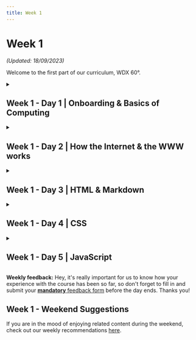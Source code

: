 ```yaml
---
title: Week 1
---
```


# Week 1

_(Updated: 18/09/2023)_

  Welcome to the first part of our curriculum, WDX 60°.

<!-- Week 1 - Day 1 | Onboarding & Basics of Computing -->
<details markdown="1">
  <summary><h2>Week 1 - Day 1 | Onboarding & Basics of Computing</h2></summary>

  #### Inspirational Quote of the Day: _"If you fail, never give up because F.A.I.L. means FIRST ATTEMPT IN LEARNING"_

  ### Schedule

  - Welcome Session _(*enrolled students)_
  - Setting up and getting to know each other
  - [Study](#study-plan)
  - Exercises
  - [Extra Resources](#extra-resources)

  ### Setting up

  **Required extension:** Before you start your week, make sure to install the following Extension for VSCode: [VSCode WDX Extension Pack](https://marketplace.visualstudio.com/items?itemName=kostasx.vscode-wdx-extension-pack). 
  
  This is an `Extension Pack`, which automatically installs various extensions that are recommended for your first steps. Check the **Included Extensions** section to find out more about the extensions.

  Please, don't forget to star our [GitHub repo](https://github.com/in-tech-gration/VSCode-WDX-Extension-Pack) and subscribe to our [YouTube Channel](https://www.youtube.com/@in-tech-gration). 🙏

  ### Study Plan

  Watch [this video](https://youtu.be/CAek8fVB70M) that will guide you through the process of keeping your forked WDX-180 repo up-to-date with our latest content and curriculum updates.

  Next, watch the following videos which give a brief introduction to the 0s and 1s that make computers tick. The total duration of these videos is around 31 minutes.

  **YouTube Tips - (1) grabbing screenshots and (2) customizing the playback speed:** 
  
  (1) Sometimes you want to easily grab screenshots from particular segments of a video, e.g. a nice diagram, a frame that contains a code sample or a part that contains links. You can install and use [this Chrome extension](https://chrome.google.com/webstore/detail/screenshot-youtube/gjoijpfmdhbjkkgnmahganhoinjjpohk) to easily grab a screenshot at any point.  
  
  (2) When watching YouTube videos that are either too slow or too fast for you to follow along, remember these speed shortcuts:

  ![](assets/youtube.speed.shortcuts.jpg)

  **What you'll learn:**

  - Binary digits (bits)
  - How we represent text, images, video and audio using binary
  - ASCII, Unicode & UTF-8
  - Pixels (picture elements)
  - Digital file compression
  - How we calculate storage in computers 
  - Hexadecimal number system

  **Some of the questions you'll be able to answer:**

  - How many numbers can you store with 8 bits?
  - What is Lossy and Lossless Compression?
  - How is color stored and represented in computers?
  - What is the difference between a Kilobyte and a Kibibyte?
  - What is ASCII?
  - What is the standard text encoding for the Web?
  - How do computers deal with large numbers?
  - How do computers deal with negative numbers?
  - How do computers deal with floating point numbers?

  **Here's the watch list:**

  - [Watch: **How Computers Work: Binary & Data**](https://www.youtube.com/watch?v=USCBCmwMCDA)
    - Duration: 6min
    - Level: Beginner 
    - Captions: Yes

  - [Watch: **Representing Numbers and Letters with Binary: Crash Course Computer Science #4**](https://www.youtube.com/watch?v=1GSjbWt0c9M)
    - Duration: 11min
    - Level: Beginner
    - Captions: EN

  **Demo time:** take a short break before the next video and play around with this cool [ASCII-to-Binary](https://mothereff.in/binary-ascii) tool! _(Don't forget to star the [GitHub repo](https://github.com/mathiasbynens/mothereff.in) if you found this tool helpful.)_

  - [Watch: **Characters, Symbols and the Unicode Miracle - Computerphile**](https://www.youtube.com/watch?v=MijmeoH9LT4)
    - Duration: 10min
    - Level: Beginner

  - [Download: **Primer on Character Encodings** Guide](https://roadmap.sh/guides/character-encodings)

  ![""](https://roadmap.sh/guides/character-encodings.png)

  - [Watch: **Images, Pixels and RGB**](https://www.youtube.com/watch?v=15aqFQQVBWU)
    - Duration: 6min
    - Level: Beginner
    - Captions: Yes

  - [Watch: **Digital Compression explained by Aloe Blacc**](https://www.youtube.com/watch?v=By30SCp-Tsw)
    - Duration: 4min
    - Level: Beginner
    - Captions: Yes

  - [Read: **Why do computers understand only 0 & 1 logic?**](https://www.quora.com/Why-do-computers-understand-only-0-1-logic/answers/92646682) to understand why digital computers* are limited to and revolve around the binary system.
    - _(*[Quantum computers](https://www.youtube.com/watch?v=OWJCfOvochA) on the other hand, work in a much different way.)_

  - [Watch: **Tutorial 1 About Bits & Bytes**](https://www.youtube.com/watch?v=H2kTzmJJ79E)
    - Duration: 5min
    - Level: Beginner

  - [Read: **Positional Notation, Binary, Octal and Hexadecimal numeric systems**](resources/Hexadecimal/README.md)

  ### Summary

  _"There are 10 types of people in this world, those who understand binary and those who don't."_

  ### Exercises

  - **Decode the secret message**: watch this [video](https://www.youtube.com/watch?v=OSZOf9pyepc) from an episode of [Silicon Valley](https://www.imdb.com/title/tt2575988/) series and try to find and decode the hidden geeky message.

  Make sure to complete all the tasks found in the [Progress Sheet](../../user/week01/progress/progress.w01.d01.csv) that are related to the current week and day and update the sheet accordingly. Once you've updated the sheet, don't forget to `commit` and `push`.

  > **Note:** Do not forget to create the Progress Sheet first on your `/user/week01/progress/` folder.
  >
  > Follow the instructions [found here](resources/PROGRESS-WORKFLOW.md) on how to keep track of your progress!

  **It is absolutely crucial** at this point to remind you that updating the `Confidence` column in the progress sheets should reflect an honest and accurate self-evaluation score. You should not overestimate nor underestimate your level of confidence. A score that is closer to your real level of confidence will help you and others attend to your real needs and put focus on the parts that need some further knowledge re-enforcement and engagement.
  
  ### [Extra Resources](EXTRAS.md#day-01---computing)

  ### Sources and Attributions
</details>

<!-- Week 1 - Day 2 | How the Internet & the World Wide Web works -->
<details markdown="1">
  <summary><h2>Week 1 - Day 2 | How the Internet & the WWW works</h2></summary>

  ### Schedule

  - [Study](#study-plan-1)
  - Exercises
  - [Extra Resources](#extra-resources-1)

  ### Study Plan

  Watch the following videos from the [How the Internet Works](https://www.youtube.com/playlist?list=PLzdnOPI1iJNfMRZm5DDxco3UdsFegvuB7) YouTube Playlist.

  In total, the duration of these videos is around 58min, which means that it will probably take you 1.5x to 2x times the time (90min~120min) to go through them, keep notes and questions and re-watch parts that were hard to grasp.

  For every single resources, make sure to keep notes, write down questions about parts of the content that seem unclear or difficult to grasp and update the progress Google Sheet accordingly.

  **What you'll learn:**

  - What is the Internet and how it works
  - What is the World Wide Web (web for short)
  - Internet Protocols
  - Internet communication
  - Public Key Cryptography
  - Internet Protocol (IPv4, IPv6)
  - DNS
  - Packets
  - Search engine crawlers (spiders)

  **Some of the questions you'll be able to answer:**

  - What is the Internet and who owns it?
  - How does the Internet share information?
  - What are the shortcomings of wireless communication?
  - Why is IPv6 better than IPv4?
  - What is DNS and how does the DNS servers work?
  - What are packets?
  - How can a single image be sent through the internet?
  - How to prevent hackers from snooping and tampering websites?
	- What are security protocols?
  - What is public key and private key?
  - What is a spider program?
	- What is the use of AI/ML to search a page?
  - What are the technologies that underlay the Web?

  **Here's the watch list:**

  - [Watch: **What is the Internet?**](https://www.youtube.com/watch?v=Dxcc6ycZ73M)
    - Duration: 4min
    - Level: Beginner
    - Captions: Yes

  - [Watch: **The Internet: Wires, Cables & Wifi**](https://www.youtube.com/watch?v=ZhEf7e4kopM)
    - Duration: 7min
    - Level: Beginner
    - Captions: Yes

  - [Watch: **The Internet: IP Addresses & DNS**](https://www.youtube.com/watch?v=5o8CwafCxnU)
    - Duration: 7min
    - Level: Beginner
    - Captions: Yes

  - [Watch: **The Internet: Packets, Routing & Reliability**](https://www.youtube.com/watch?v=AYdF7b3nMto)
    - Duration: 7min
    - Level: Beginner
    - Captions: Yes

  - [Read: **How the Internet works**](resources/How_the_Internet_works/README.md) to get some additional information and another perspective on how the Internet works.
    - Reading time: 5min
    - Level: Beginner

  Before we dive into a more detailed description of the Internet's most interesting part, the Web, let's do a quick recap on how the Internet works by [**watching this short video**](https://www.youtube.com/embed/7_LPdttKXPc?start=29&end=272) that summarizes the concepts you've learned so far and contains some really nice visuals that will help you create a mental model of the Internet backbone. 
  
  The nice diagrams that show how devices on the Internet are connected and communicate with each other, along with the [cool animation](https://www.youtube.com/embed/7_LPdttKXPc?start=161&end=176) showing how various media files are moved across the Internet as small packets, are a great way to keep these concepts in your mind.

  After you've watched the video, **make sure to take a short break**, stretch your legs, arms and neck, give your eyes a break by looking at a distance for at least 20 seconds and briefly describe the main concepts that you've learned to yourself.

  - [Watch: **The Internet: HTTP & HTML**](https://www.youtube.com/watch?v=kBXQZMmiA4s)
    - Duration: 7min
    - Level: Beginner
    - Captions: Yes

  - [Read:**How the web works**](resources/How%20the%20web%20works/README.md)
    - Level: Beginner

  - [Read: **What is a web server?**](resources/What%20is%20a%20web%20server/README.md)
    - Level: Beginner

  - [Read: **What is a URL?**](resources/What%20is%20a%20URL/README.md)
    - Level: Beginner

  - [Read: **What is a Domain Name?**](resources/What%20is%20a%20Domain%20Name/README.md)
    - Level: Beginner

  - [Watch: **What is Localhost? \| Explained**](https://www.youtube.com/watch?v=m98GX51T5dI)
    - Duration: 4min
    - Level: Beginner
    - <details>
        <summary>What you'll learn:</summary>
          <ul>
            <li>00:00 - Introduction</li>
            <li>00:09 - What is localhost</li>
            <li>01:15 - What is localhost used for</li>
            <li>02:58 - Outro</li>
          </ul>
      </details>


  If you want another take on the localhost subject, take a look at the `Networking - What is Localhost, 127.0.0.1, and Loopback in TCPIP?` video found in the [Extras](EXTRAS.md#day-02---internet--the-web)

  ---
  **Practice time!**

  Let's take a few minutes to learn more about what `Site Blocking` through localhost really means.

  Follow the instructions found in the following posts and try to block the [https://budgetsaresexy.com/](https://budgetsaresexy.com/) domain on your machine by **carefully** manipulating the `hosts` file.

  - [How to Block Certain Websites From the /etc/hosts File](https://www.baeldung.com/linux/etc-hosts-block-specific-websites) 
  - [How to Edit Hosts File in Linux, Windows, or Mac](https://phoenixnap.com/kb/how-to-edit-hosts-file-in-windows-mac-or-linux)

  ---

  - [Take the test: **Absolute vs Relative URLs**](exercises/Absolute%20vs%20Relative%20URLs/README.md)
    - Level: Beginner

  - [Watch: **How a web browser builds and displays a web page**](https://www.youtube.com/watch?v=DuSURHrZG6I)
    - Duration: 10min
    - Level: Beginner

  - [Watch: **The Internet: Encryption & Public Keys**](https://www.youtube.com/watch?v=ZghMPWGXexs)
    - Duration: 7min
    - Captions: Yes

  - [Watch: **The Internet: Cybersecurity & Crime**](https://www.youtube.com/watch?v=AuYNXgO_f3Y)
    - Duration: 5min
    - Captions: Yes

  - [Watch: **The Internet: How Search Works**](https://www.youtube.com/watch?v=LVV_93mBfSU)
    - Duration: 5min
    - Captions: Yes

  ### Summary

  You've just uncovered the marvelous world of the Internet and the (World Wide) Web! Pat yourself in the back, as you went through a lot of concepts which are quite hard to grasp. 

  At this point, you should have a high level overview of how Internet and the Web are working and are interrelated. The Internet is basically a way to connect all of the world's computers and digital devices together, whereas the Web allows for some of these devices to share documents (called web pages) with other devices based on some common language and standards.

  ### Exercises

  Make sure to complete all the tasks found in the [Progress Sheet](../../user/week01/progress/progress.w01.d02.csv) that are related to the current week and day and update the sheet accordingly. Once you've updated the sheet, don't forget to `commit` and `push`.

  > **Note:** Do not forget to create the Progress Sheet first on your `/user/week01/progress/` folder.
  >
  > Follow the instructions [found here](resources/PROGRESS-WORKFLOW.md) on how to keep track of your progress!

  ### [Extra Resources](EXTRAS.md#day-02---internet--the-web)

  ### Sources and Attributions
</details>

<!-- Week 1 - Day 3 | HTML & Markdown -->
<details markdown="1">
  <summary><h2>Week 1 - Day 3 | HTML & Markdown</h2></summary>

  ### Schedule

  - [Study](#study-plan-2)

  ### Study Plan

  **What you'll learn: Getting started with the web: HTML**

  It's a lot of work to create a professional website, so if you're new to web development, we encourage you to start small. You won't build another Facebook right away, but it's not hard to make your own simple website online, so we'll start there.

  By studying the material and following the instructions, you will go from nothing to getting your first webpage online. Let's begin our journey!

  - [Read: **HTML**](resources/HTML.md) to get a quick introduction to HTML. 

  - [Read: **What will your website look like?**](resources/What%20will%20your%20website%20look%20like/README.md)

  - [Read: **HTML Basics**](resources/HTML_Basics/README.md)
    - <details>
        <summary>What you'll learn</summary>
        <ul>
          <li>What is HTML?</li>
          <li>What is an Element?</li>
          <li>What is a Tag?</li>
          <li>What is the difference between a Tag and an Element?</li>
          <li>Anatomy of an HTML Element</li>
          <li>Attributes</li>
          <li>Nesting Elements</li>
          <li>Void Elements</li>
          <li>Anatomy of an HTML document
            <ul>
              <li>DOCTYPE</li>
              <li>html</li>
              <li>head</li>
              <li>meta</li>
              <li>title</li>
              <li>body</li>
            </ul>
          </li>
          <li>Images</li>
          <li>Headings</li>
          <li>Paragraphs</li>
          <li>Whitespace in HTML</li>
          <li>Lists</li>
          <li>Links</li>
          <li>HTML Entities</li>
        </ul>
      </details>
  
  Now, that we have a good grasp of HTML, let's learn a little bit about another markup language called **Markdown**, that is going to come in handy in a lot of situations.

  [WiP]

  - https://www.markdownguide.org/getting-started/
  > https://github.com/mattcone/markdown-guide [STAR]
  > By Matt Cone https://github.com/mattcone [FOLLOW]
  - https://commonmark.org/help/
  > https://github.com/commonmark/commonmark-web [STAR]
  > ? https://github.com/commonmark/commonmark.js  

  ### Summary

  ### Exercises

  Make sure to complete all the tasks found in the [Progress Sheet](../../user/week01/progress/progress.w01.d03.csv) that are related to the current week and day and update the sheet accordingly. Once you've updated the sheet, don't forget to `commit` and `push`.

  > **Note:** Do not forget to create the Progress Sheet first on your `/user/week01/progress/` folder.
  >
  > Follow the instructions [found here](resources/PROGRESS-WORKFLOW.md) on how to keep track of your progress!

  ### [Extra Resources](EXTRAS.md#day-03---html)

  ---

  ### Sources and Attributions

  **Content is based on the following sources:**

  - **MDN:**
    - [Getting started with the web](https://developer.mozilla.org/en-US/docs/Learn/Getting_started_with_the_web)
</details>

<!-- Week 1 - Day 4 | CSS -->
<details markdown="1">
  <summary><h2>Week 1 - Day 4 | CSS</h2></summary>

  ### Schedule

  - [Study](#study-plan-3)

  ### Study Plan

  **What you'll learn:**

  - Introduction to CSS
  - Publishing your website

  - [Read: **CSS Basics**](resources/CSS_Basics/README.md)
  - [Read: **Publishing your website**](resources/Publishing%20your%20website/README.md)

  ### Summary

  ### Exercises

  Make sure to complete all the tasks found in the [Progress Sheet](../../user/week01/progress/progress.w01.d04.csv) that are related to the current week and day and update the sheet accordingly. Once you've updated the sheet, don't forget to `commit` and `push`.

  > **Note:** Do not forget to create the Progress Sheet first on your `/user/week01/progress/` folder.
  >
  > Follow the instructions [found here](resources/PROGRESS-WORKFLOW.md) on how to keep track of your progress!

  ### [Extra Resources](EXTRAS.md#day-04---css)

  ### Sources and Attributions
</details>

<!-- Week 1 - Day 5 | JavaScript -->
<details markdown="1">
  <summary><h2>Week 1 - Day 5 | JavaScript</h2></summary>

  ### Schedule

  - [Study](#study-plan-4)

  ### Study Plan

  This is one of the toughest modules on the curriculum, so make sure to arm yourself with plenty of coffee and concentration!

  **What you'll learn:**

  - How to install the **Live Server** VSCode extension and develop using a local web server

  - [Read: **What is JavaScript?**](resources/What%20is%20JavaScript/README.md)

  - [Watch: **JavaScript Tutorial for Beginners: Quick Start**](https://www.youtube.com/watch?v=SajRjc9KKUE)
    - Duration: 8min
    - <details>
        <summary>What you'll learn</summary>
        <ul>
          <li>How to open Chrome Dev Tools</li>
          <li>How to put Chrome Dev Tools into dark mode</li>
          <li>How to use the console tab in Chrome Dev Tools to enter JavaScript statements</li>
          <li>Four JS data types: 1) String 2) Number 3) Boolean 4) Undefined</li>
          <li>How to check data types with the keyword `typeof`</li>
          <li>How to create variable with the keyword `let`</li>
          <li>How to name variables with `camelCase`</li>
          <li>How to use basic mathematical operators to perform mathematic operations, to concatenate string data, and to compare data types</li>
          <li>How to compare data</li>
        </ul>
      </details>

  > **TIP: Variables are NOT placeholders for values!**
  > 
  > You will often find several sources (videos, blog posts, tutorials, etc.) describing **variables as placeholders** or boxes that store values. Even though this mental model might help someone who goes through this important programming concept for the first time, it is actually **a flawed way of thinking** about variables, as [Felienne Hermans](https://www.linkedin.com/in/felienne/) points out in her book ["The Programmer's Brain"](https://www.manning.com/books/the-programmers-brain):
  > 
  > _"Thinking of a variable as a box that holds a value does not adequately support thinking about reassignment. Will the second value fit in the box with the first value? Or will the first value be pushed out?"_ 
  > 
  > _"When we learn to program, thinking of a variable like a box that holds a value is helpful. However, after a while, we realize that a variable cannot hold more than one value, so alternatively, you might think of a variable like a name tag or label you attach to a value."_
  > 
  > Even though, the author also points out that _"Both mental models can exist at the same time and might have benefits in different situations."_ it is recommended to stick with the notion that "a variable in JS is a label that references a value in memory somewhere". This notion also coincides with how programming languages actually work under the hood.

  > **TIP #2:** Wondering if you can use a given string as a variable name in JavaScript? Use [this tool](https://mothereff.in/js-variables) to find out! 
  >
  > _(Don't forget to star the [GitHub repo](https://github.com/mathiasbynens/mothereff.in) if you found this tool helpful.)_
  >
  > Some names you thought couldn't be used but are valid names:
  >
  > `const το_όνομά_μου = "My name in greek";`
  >
  > `const こんにちは = "Hello in Japanese";`
  >
  > `const _______ = "WTF?";`
  >
  > Names you thought were valid, but aren't:
  >
  > `const 123vroom = "Nope`;
  >
  > `const delete = "Nope`;
  >
  > `const continue = false`;
  >
  > `const default = 10`;
  >
  > `const package = "Delivered"`;
  >
  > `const protected = "Area"`;
  >
  > `const private = "Area"`;
  >
  > `const ¯\_(ツ)_/¯ = "Nope`;

  ---

  - [Watch: **Where do I put my JavaScript? How to link Javascript to HTML**](https://www.youtube.com/watch?v=JMy6z1GricM)
    - Duration: 8min
    - <details>
        <summary>What you'll learn</summary>
        <ul>
          <li>(0:15) Setting up your DEV environment</li>
          <li>(0:20) Where to find and install Visual Studio Code</li>
          <li>(0:50) Create a directory (aka folder) for your files</li>
          <li>(1:28) Opening a folder in VS Code</li>
          <li>(1:45) Create an HTML document in VS Code</li>
          <li>(1:55) Emmett abbreviation to quickly code basic HTML</li>
          <li>(2:07) Add semantic elements to your HTML code</li>
          <li>(2:23) Save your HTML document in VS Code (Ctrl+S)</li>
          <li>(2:38) The style element for adding CSS to your HTML</li>
          <li>(3:00) Creating a new folder from within VS Code</li>
          <li>(3:05) Creating a CSS file</li>
          <li>(3:15) Adding styles to your CSS file</li>
          <li>(3:38) Linking to a CSS file from your HTML document</li>
          <li>(4:00) Where to put your JavaScript: script tags</li>
          <li>(4:05) How to link your JavaScript file to your HTML file: src attribute</li>
          <li>(4:20) Or put your JavaScript inside of the script element</li>
          <li>(4:30) How to print to the Chrome Dev Tools console window from your JS file</li>
          <li>(4:50) How to open up Chrome Dev Tools to see the console window</li>
          <li>(5:25) How to open your HTML file in Chrome</li>
          <li>(5:40) Creating a folder for your JavaScript file</li>
          <li>(5:50) Creating a Javascript file</li>
          <li>(6:20) Linking to your JavaScript file </li>
          <li>(7:00) Adding more JavaScript code to your file</li>
          </ul>  
      </details>

  - [Watch: **JavaScript String Methods and Properties | JavaScript Tutorial for Beginners**](https://www.youtube.com/watch?v=LiuzigJldNo)
    - Duration: 8min
    - Level: Beginner
    - <details>
        <summary>What you'll learn</summary>
          <ul>
            <li>(00:00) Intro</li> 
            <li>(0:12) Dev Environment</li>
            <li>(0:43) VS Code Live Server Extension</li>
            <li>(1:48) Starting with a string variable</li>
            <li>(2:08) The string length property</li>
            <li>(2:10) Dot notation</li>
            <li>(2:55) String Methods</li>
            <li>(3:00) charAt() method</li>
            <li>(3:30) indexOf() method</li>
            <li>(4:13) lastIndexOf() method</li>
            <li>(4:30) slice() method</li>
            <li>(5:18) toUpperCase method</li>
            <li>(5:30) toLowerCase method</li>
            <li>(5:35) includes() method</li>
            <li>(5:53) split() method</li>
            <li>(6:47) Where to find more string methods</li>
          </ul>
      </details>

  ---

  **Demo time:** visit this [Codesandbox](https://codesandbox.io/embed/github/kostasx/LearnJavascript/tree/master/resources/youtube/coding.an.interactive.string.length.counter?fontsize=14&hidenavigation=1&theme=dark&view=preview) and update the string value (`Hello World!`) to see how the `.length` property of the String data type corresponds to the number of characters found in the String.

  ---

  **Template Literals:** Apart from the familiar "double" and 'single' quotes to define a String in JavaScript, there's also the \`backtick\` characters that are used to define a String value. Also, called template literals, this format allows us to define plain text values inside a String along with dynamic values enclosed in a special dollar sign brackes syntax: `${}`:

  ```js
  const name = "Brendan";
  const last = "Eich";
  const string = `${name} ${last} created JavaScript.`
  // Output: "Brendan Eich created JavaScript."
  ``` 

  - [Watch: **JavaScript Numbers, Number Methods, isNaN | JavaScript Tutorial for Beginners**](https://www.youtube.com/watch?v=3Ul9gYweEPs)
    - Duration: 6min
    - Level: Beginner
    - <details>
        <summary>What you'll learn</summary>
          <ul>
            <li>(00:00) Intro </li>
            <li>(0:08) Dev Environment</li>
            <li>(0:30) Integers</li>
            <li>(0:42) Floats</li>
            <li>(0:50) When JavaScript shows decimals</li>
            <li>(1:10) Number data vs String data in the console window</li>
            <li>(1:20) Comparing Integers and Floats</li>
            <li>(1:47) Equations with Strings vs Numbers</li>
            <li>(2:05) The Number() function</li>
            <li>(2:33) "Not a Number" aka NaN</li>
            <li>(2:50) Boolean data represented as Numbers</li>
            <li>(2:58) 0 === false</li>
            <li>(3:06) isInteger() method</li>
            <li>(3:21) parseFloat() method</li>
            <li>(3:47) toFixed() method</li>
            <li>(4:04) parseInt() method </li>
            <li>(4:17) toString() method</li>
            <li>(4:35) Chaining methods using dot notation</li>
            <li>(5:00) Number.isNaN() method vs global isNaN() function</li>
          </ul>
      </details>

  **Tip:** You are probably a bit confused at this point about the difference between `isNaN` and `Number.isNaN` when checking for equality with the `NaN` value. You will read more about this in upcoming modules. For now, to keep things simple, just remember to stick `Number.isNaN`, as it is safer and more reliable.

  ---

  > **What's up with number 42?** You probably see a lot of tutorials and blog posts using number 42 as the value for various examples, and wondering what's the deal with this number. 
  >
  > According to Wikipedia: "The number 42 is, in _The Hitchhiker's Guide to the Galaxy_ by Douglas Adams, the "Answer to the Ultimate Question of Life, the Universe, and Everything", calculated by an enormous supercomputer named Deep Thought over a period of 7.5 million years. Unfortunately, no one knows what the question is." [Source](https://en.wikipedia.org/wiki/42_(number)) 

  ---

  - [Watch: **Math Methods and How to Generate a Random Number with JavaScript | JavaScript Tutorial for Beginners**](https://www.youtube.com/watch?v=vzLdq3b0w3Y)
    - Duration: 6min
    - Level: Beginner
    - <details>
        <summary>What you'll learn</summary>
        <ul>
          <li>(00:00) Intro</li>
          <li>(0:06) MDN Resources</li>
          <li>(0:25) Dev Environment</li>
          <li>(0:48) Math.PI property</li>
          <li>(1:05) Math.trunc() method</li>
          <li>(1:25) Math.round() method</li>
          <li>(1:48) Math.ceil() method</li>
          <li>(2:02) Math.floor() method</li>
          <li>(2:15) Math.pow() method</li>
          <li>(2:36) Math.min() method</li>
          <li>(2:49) Math.max() method</li>
          <li>(3:12) Math.random() method</li>
          <li>(3:28) How to generate a random number with JavaScript</li>
          <li>(4:21) Choose Math.floor() instead of Math.ceil() in your random number expression and Why!</li>
        </ul>
      </details>

  **Tip:** Here's a nice diagram to help you understand the difference between `floor` and `ceiling` when using the corresponding `Math` object methods.

  ![](assets/Math.floor.vs.Math.ceil.png)

  - [Watch: **If Statements in Javascript | Tutorial for Beginners**](https://www.youtube.com/watch?v=9Ykz2_PhdfE)
    - Duration: 7min
    - Level: Beginner
    - <details>
        <summary>What you'll learn</summary>
          <ul>
            <li>(00:00) Intro</li>
            <li>(0:11) If Statements are Conditionals</li>
            <li>(0:19) Basic Syntax</li>
            <li>(0:35) Else clauses</li>
            <li>(0:45) Example If Statement #1</li>
            <li>(2:15) Else If clauses</li>
            <li>(2:30) Consider the Logical Order</li>
            <li>(2:55) Checking for Two Conditions at Once</li>
            <li>(3:25) Example If Statement #2</li>
            <li>(3:55) "Waterfall" Logical Order</li>
            <li>(4:45) Nested If Statements</li>
            <li>(5:10) Decision Tree Thinking: Rock - Paper - Scissors</li>
          </ul>
      </details>

  - [Watch: **Switch Statements in Javascript | Tutorial for Beginners**](https://www.youtube.com/watch?v=3q7sk03ehOs)
    - Duration: 4min
    - Level: Beginner
    - <details>
        <summary>What you'll learn</summary>
          <ul>
            <li>(00:00) Intro </li>
            <li>(0:13) Switch Statements are Conditionals</li>
            <li>(0:17) Basic Syntax</li>
            <li>(0:20) Value or Expression followed by Case evaluation</li>
            <li>(0:28) Logical Order is important</li>
            <li>(0:33) Use break keyword</li>
            <li>(0:38) Default option</li>
            <li>(0:50) Example #1</li>
            <li>(1:20) Switch statements use strict equality matches</li>
            <li>(1:32) Example #2: Evaluate numbers</li>
            <li>(2:12) Example #3: Rock - Paper - Scissors Decision Tree</li>
          </ul>
      </details>

  - [Watch: **Ternary Operator in Javascript | Tutorial for Beginners**](https://www.youtube.com/watch?v=ib8MHSMwtYg)
    - Duration: 6min
    - Level: Beginner
    - <details>
        <summary>What you'll learn</summary>
          <ul>
            <li>(00:00) Intro</li>
            <li>(0:13) What is a Ternary Operator?</li>
            <li>(0:18) Ternary Operator Statement Syntax</li>
            <li>(0:48) Example Ternary Statement</li>
            <li>(1:50) Example of Chaining Ternary Operator Statements</li>
            <li>(3:05) A Grading Scale Example with Chained Ternary Statements</li>
            <li>(4:10) Rock - Paper - Scissors with Ternary Operator Statements</li>
          </ul>
      </details>

  **Tip:** Nested ternary operators are hard to read and even harder to maintain, so try to avoid them as much as possible.

  ```js
  const test = 54;
  const grade = test > 90 ? "A" : test > 70 ? "B" : "C";

  // Instead, write it like this:

  const isAbove90 = test > 90;
  const isAbove70 = test > 70;

  let grade = "C";

  if ( isAbove70 ){
    grade = "B";
  }

  if ( isAbove90 ){
    grade = "A";
  }
  ```

  As you can see, the second example is more verbose, but nevertheless it's much easier to read and reason about. In order to test whether one syntax is more reliable and maintainable than the other, try to update both versions of the code with the next 2 new requirements. After you've updated the code, compare the resulting code. Which one makes more sense and is more readable?

  - All test scores above 97 should be graded "A+"
  - All test scores above 80 should be graded "B+"
 
  - [Watch: **User Input in Javascript | Tutorial for Beginners**](https://www.youtube.com/watch?v=94UM0Ss3uoU)
    - Duration: 11min
    - Level: Beginner
    - <details>
        <summary>What you'll learn</summary>
          <ul>
            <li>(00:00) Intro </li>
            <li>(0:15) Dev Environment</li>
            <li>(0:45) alert notifications</li>
            <li>(1:45) confirm notifications with boolean data</li>
            <li>(2:35) Receiving data input from the user </li>
            <li>(3:10) prompt notifications with string data</li>
            <li>(4:05) Possible null values returned</li>
            <li>(4:43) Nullish Coalescing Operator</li>
            <li>(6:10) How to check for an empty string</li>
            <li>(7:15) An easy mistake to make!</li>
            <li>(7:20) How to check data before accessing properties and methods</li>
            <li>(8:50) Eliminating extra white space from user input</li>
          </ul>
      </details>

  - [Watch: **For Loops, While Loops, Do While Loops | Javascript Loop Tutorial for Beginners**](https://www.youtube.com/watch?v=zO5-OnRA5lA)
    - Duration: 17min
    - Level: Beginner
    - <details>
        <summary>What you'll learn</summary>
          <ul>
            <li>(00:00) Intro</li>
            <li>(0:13) While Loops</li>
            <li>(3:28) Do not create an endless loop (but don't feel bad if you do..it happens)</li>
            <li>(4:33) Do While Loops</li>
            <li>(5:07) The difference of a Do While Loop</li>
            <li>(6:35) For Loops</li>
            <li>(6:52) Initialize the counter variable</li>
            <li>(7:10) Conditional statement</li>
            <li>(7:18) Increment the counter</li>
            <li>(9:15) Using the length property of a variable in a for loop</li>
            <li>(9:45) While (true)</li>
            <li>(12:20) Break Statements</li>
            <li>(14:15) Continue Statements</li>
          </ul>
      </details>

  - [Watch: **Functions in Javascript | Javascript Functions Tutorial**](https://www.youtube.com/watch?v=u_lLNH38n5E)
    - Duration: 13min
    - Level: Beginner
    - <details>
        <summary>What you'll learn</summary>
          <ul>
            <li>(00:00) Intro</li>
            <li>(0:15) Built-in Functions</li>
            <li>(0:55) Functions are reusable code blocks</li>
            <li>(1:12) Function Declaration Syntax</li>
            <li>(1:20) Creating a Basic Function: sum()</li>
            <li>(2:09) Calling a Function into action</li>
            <li>(2:50) Passing Parameters to a Function</li>
            <li>(3:30) Creating Reusable Code with Functions</li>
            <li>(3:50) Missing Parameters</li>
            <li>(4:30) Handling Missing Parameters</li>
            <li>(5:20) Another Function Example: getUserNameFromEmail()</li>
            <li>(7:10) Is it reusable? Yes!</li>
            <li>(7:30) Anonymous Functions</li>
            <li>(8:30) Arrow Functions</li>
            <li>(9:05) Creating One More Function: toProperCase()</li>
          </ul>
      </details>

  ### Summary

  - The JavaScript programming language can be found running on several environments (e.g. inside a browser, on an operating system via Node.js, etc.)

  - The core features of the language covered in this brief introduction were:
    - Data and data types (string, number, boolean, undefined)
    - Defining, accessing and modifying variables
    - Conditionals: if/else/switch create a logical branching in our code, directing our program to different code paths depending on some or several conditions.
    - Working with numbers
    - The null coalescing operator (??)
    - Defining, accessing and manipulating Strings through:
      - The `.length` property
      - The `charAt()` method
      - The `indexOf()` method
      - The `slice()` method
      - The `toLowerCase()` method
      - The `toUpperCase()` method
      - The `trim()` method
    - Looping over some code using do/while/for loops
      - BE CAREFUL NOT TO CREATE an endless/infinite loop
    - Functions
    - Some Browser technologies (APIs) were also introduced:
      - The `alert()` method
      - The `confirm()` method
      - The `prompt()` method

  As you are embarking on your journey to harness the power of computers through programming and become a software developer, you must always remind to yourself that:

  - ***"The best part of programming is finding mistakes."***
  - ***"You will fail often, and it will be frustrating."***
  - ***"Never be afraid to mess around and experiment."***

  ### Exercises

  Make sure to complete all the tasks found in the [Progress Sheet](../../user/week01/progress/progress.w01.d05.csv) that are related to the current week and day and update the sheet accordingly. Once you've updated the sheet, don't forget to `commit` and `push`.

  > **Note:** Do not forget to create the Progress Sheet first on your `/user/week01/progress/` folder.
  >
  > Follow the instructions [found here](resources/PROGRESS-WORKFLOW.md) on how to keep track of your progress!
  
  ### [Extra Resources](EXTRAS.md#day-05---javascript)

  ### Sources and Attributions

  - [How to read complex code - Felienne Hermans](https://www.youtube.com/watch?v=GUtfW7SHMc4) 
</details>

**Weekly feedback:** Hey, it's really important for us to know how your experience with the course has been so far, so don't forget to fill in and submit your [**mandatory** feedback form](https://forms.gle/S6Zg3bbS2uuwsSZF9) before the day ends. Thanks you! 

## Week 1 - Weekend Suggestions

If you are in the mood of enjoying related content during the weekend, check out our weekly recommendations [here](WEEKEND.md).


